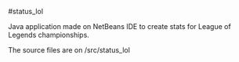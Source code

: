 #status_lol

Java application made on NetBeans IDE to create stats for League of Legends championships.

The source files are on /src/status_lol
